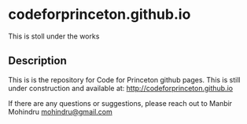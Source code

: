 # codeforprinceton.github.io

This is stoll under the works

## Description
This is is the repository for Code for Princeton github pages. This is still under construction and available at:
http://codeforprinceton.github.io

If there are any questions or suggestions, please reach out to Manbir Mohindru mohindru@gmail.com
